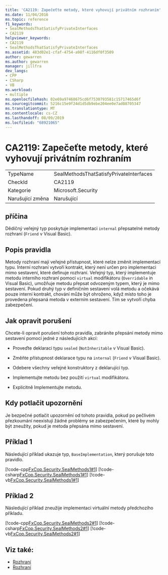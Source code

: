```yaml
---
title: 'CA2119: Zapečeťte metody, které vyhovují privátním rozhraním'
ms.date: 11/04/2016
ms.topic: reference
f1_keywords:
- SealMethodsThatSatisfyPrivateInterfaces
- CA2119
helpviewer_keywords:
- CA2119
- SealMethodsThatSatisfyPrivateInterfaces
ms.assetid: 483d02e1-cfaf-4754-a98f-4116df0f3509
author: gewarren
ms.author: gewarren
manager: jillfra
dev_langs:
- CPP
- CSharp
- VB
ms.workload:
- multiple
ms.openlocfilehash: 02e69a97468675cd6f7530793581c15717465d6f
ms.sourcegitcommit: 5216c15e9f24d1d5db9ebe204ee0e7ad08705347
ms.translationtype: MT
ms.contentlocale: cs-CZ
ms.lasthandoff: 08/09/2019
ms.locfileid: "68921065"
---
```

# <a name="ca2119-seal-methods-that-satisfy-private-interfaces"></a>CA2119: Zapečeťte metody, které vyhovují privátním rozhraním

|||
|-|-|
|TypeName|SealMethodsThatSatisfyPrivateInterfaces|
|CheckId|CA2119|
|Kategorie|Microsoft.Security|
|Narušující změna|Narušující|

## <a name="cause"></a>příčina
Dědičný veřejný typ poskytuje implementaci `internal` přepsatelné metody rozhraní (`Friend` v Visual Basic).

## <a name="rule-description"></a>Popis pravidla
Metody rozhraní mají veřejné přístupnost, které nelze změnit implementací typu. Interní rozhraní vytvoří kontrakt, který není určen pro implementaci mimo sestavení, které definuje rozhraní. Veřejný typ, který implementuje metodu interního rozhraní pomocí `virtual` modifikátoru (`Overridable` in Visual Basic), umožňuje metodu přepsat odvozeným typem, který je mimo sestavení. Pokud druhý typ v definičním sestavení volá metodu a očekává pouze interní kontrakt, chování může být ohroženo, když místo toho je provedena přepsaná metoda v externím sestavení. Tím se vytvoří chyba zabezpečení.

## <a name="how-to-fix-violations"></a>Jak opravit porušení
Chcete-li opravit porušení tohoto pravidla, zabráníte přepsání metody mimo sestavení pomocí jedné z následujících akcí:

- Proveďte deklaraci typu `sealed` (`NotInheritable` v Visual Basic).

- Změňte přístupnost deklarace typu na `internal` (`Friend` v Visual Basic).

- Odebere všechny veřejné konstruktory z deklarující typ.

- Implementujte metodu bez použití `virtual` modifikátoru.

- Explicitně Implementujte metodu.

## <a name="when-to-suppress-warnings"></a>Kdy potlačit upozornění
Je bezpečné potlačit upozornění od tohoto pravidla, pokud po pečlivém přezkoumání neexistují žádné problémy se zabezpečením, které by mohly být zneužity, pokud je metoda přepsána mimo sestavení.

## <a name="example-1"></a>Příklad 1
Následující příklad ukazuje typ, `BaseImplementation`, který porušuje toto pravidlo.

[!code-cpp[FxCop.Security.SealMethods1#1](../code-quality/codesnippet/CPP/ca2119-seal-methods-that-satisfy-private-interfaces_1.cpp)]
[!code-csharp[FxCop.Security.SealMethods1#1](../code-quality/codesnippet/CSharp/ca2119-seal-methods-that-satisfy-private-interfaces_1.cs)]
[!code-vb[FxCop.Security.SealMethods1#1](../code-quality/codesnippet/VisualBasic/ca2119-seal-methods-that-satisfy-private-interfaces_1.vb)]

## <a name="example-2"></a>Příklad 2
Následující příklad zneužije implementaci virtuální metody předchozího příkladu.

[!code-cpp[FxCop.Security.SealMethods2#1](../code-quality/codesnippet/CPP/ca2119-seal-methods-that-satisfy-private-interfaces_2.cpp)]
[!code-csharp[FxCop.Security.SealMethods2#1](../code-quality/codesnippet/CSharp/ca2119-seal-methods-that-satisfy-private-interfaces_2.cs)]
[!code-vb[FxCop.Security.SealMethods2#1](../code-quality/codesnippet/VisualBasic/ca2119-seal-methods-that-satisfy-private-interfaces_2.vb)]

## <a name="see-also"></a>Viz také:

- [Rozhraní](/dotnet/csharp/programming-guide/interfaces/index)
- [Rozhraní](/dotnet/visual-basic/programming-guide/language-features/interfaces/index)